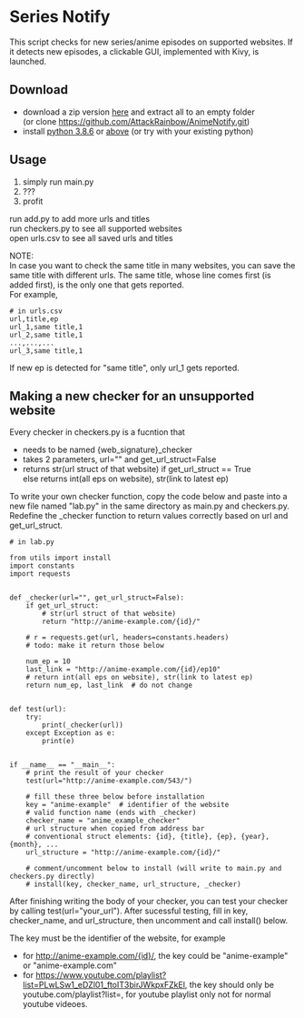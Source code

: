 # Series Notify
This script checks for new series/anime episodes on supported websites. If it detects new episodes, a clickable GUI, implemented with Kivy, is launched.

## Download
- download a zip version [here](https://github.com/AttackRainbow/SeriesNotify/archive/master.zip) and extract all to an empty folder  
(or clone https://github.com/AttackRainbow/AnimeNotify.git)
- install [python 3.8.6](https://www.python.org/downloads/release/python-386/) or [above](https://www.python.org/downloads/) (or try with your existing python)
## Usage
1. simply run main.py
2. ???  
3. profit

run add.py to add more urls and titles  
run checkers.py to see all supported websites  
open urls.csv to see all saved urls and titles

NOTE:  
In case you want to check the same title in many websites, you can save the same title with different urls. The same title, whose line comes first (is added first), is the only one that gets reported.  
For example,  
```
# in urls.csv
url,title,ep
url_1,same title,1
url_2,same title,1
...,...,...
url_3,same title,1
```
If new ep is detected for "same title", only url_1 gets reported.

## Making a new checker for an unsupported website
Every checker in checkers.py is a fucntion that 
- needs to be named {web_signature}_checker
- takes 2 parameters, url="" and get_url_struct=False
- returns str(url struct of that website) if get_url_struct == True  
else returns int(all eps on website), str(link to latest ep)

To write your own checker function, copy the code below and paste into a new file named "lab.py" in the same directory as main.py and checkers.py.  
Redefine the _checker function to return values correctly based on url and get_url_struct.
```
# in lab.py

from utils import install
import constants
import requests


def _checker(url="", get_url_struct=False):
    if get_url_struct:
        # str(url struct of that website)
        return "http://anime-example.com/{id}/"

    # r = requests.get(url, headers=constants.headers)
    # todo: make it return those below

    num_ep = 10
    last_link = "http://anime-example.com/{id}/ep10"
    # return int(all eps on website), str(link to latest ep)
    return num_ep, last_link  # do not change


def test(url):
    try:
        print(_checker(url))
    except Exception as e:
        print(e)


if __name__ == "__main__":
    # print the result of your checker
    test(url="http://anime-example.com/543/")

    # fill these three below before installation
    key = "anime-example"  # identifier of the website
    # valid function name (ends with _checker)
    checker_name = "anime_example_checker"
    # url structure when copied from address bar
    # conventional struct elements: {id}, {title}, {ep}, {year}, {month}, ...
    url_structure = "http://anime-example.com/{id}/"

    # comment/uncomment below to install (will write to main.py and checkers.py directly)
    # install(key, checker_name, url_structure, _checker)

```
After finishing writing the body of your checker, you can test your checker by calling test(url="your_url"). After sucessful testing, fill in key, checker_name, and url_structure, then uncomment and call install() below.

The key must be the identifier of the website, for example
- for http://anime-example.com/{id}/, the key could be "anime-example" or "anime-example.com"
- for https://www.youtube.com/playlist?list=PLwLSw1_eDZl01_ftoIT3birJWkpxFZkEl, the key should only be youtube.com/playlist?list=, for youtube playlist only not for normal youtube videoes.
